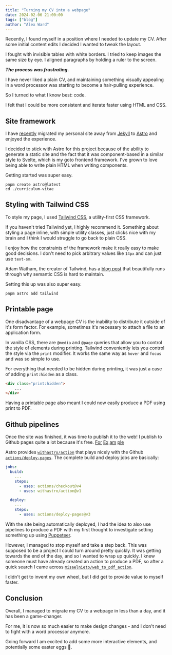 ```yaml
---
title: "Turning my CV into a webpage"
date: 2024-02-06 21:00:00
tags: ["blog"]
author: "Alex Ward"
---
```


Recently, I found myself in a position where I needed to update my CV. After
some initial content edits I decided I wanted to tweak the layout.

I fought with invisible tables with white borders. I tried to keep images the
same size by eye. I aligned paragraphs by holding a ruler to the screen.

***The process was frustrating.***

I have never liked a plain CV, and maintaining something visually appealing in a
word processor was starting to become a hair-pulling experience.

So I turned to what I know best: code.

I felt that I could be more consistent and iterate faster using HTML and CSS.


## Site framework

I have [recently](
https://github.com/alxwrd/alxwrd.github.io/commit/03cac7e09a7c6e866f903bf971e377f248f9fa28)
migrated my personal site away from [Jekyll](https://jekyllrb.com/) to
[Astro](https://astro.build/) and enjoyed the experience.

I decided to stick with Astro for this project because of the ability to
generate a static site and the fact that it was component-based in a similar
style to Svelte, which is my goto frontend framework. I've grown to love being
able to write plain HTML when writing components.

Getting started was super easy.

```shell
pnpm create astro@latest
cd ./curriculum-vitae
```

## Styling with Tailwind CSS

To style my page, I used [Tailwind CSS](https://tailwindcss.com/), a
utility-first CSS framework.

If you haven't tried Tailwind yet, I highly recommend it. Something about
styling a page inline, with simple utility classes, just clicks nice with my
brain and I think I would struggle to go back to plain CSS.

I enjoy how the constraints of the framework make it really easy to make good
decisions. I don't need to pick arbitrary values like `14px` and can just use
`text-sm`.

Adam Watham, the creator of Tailwind, has a [blog
post](https://adamwathan.me/css-utility-classes-and-separation-of-concerns/)
that beautifully runs through why semantic CSS is hard to maintain.

Setting this up was also super easy.

```shell
pnpm astro add tailwind
```


## Printable page

One disadvantage of a webpage CV is the inability to distribute it outside of
it's form factor. For example, sometimes it's necessary to attach a file to an
application form.

In vanilla CSS, there are `@media` and `@page` queries that allow you to control
the style of elements during printing. Tailwind conveniently lets you control
the style via the `print` modifier. It works the same way as `hover` and `focus`
and was so simple to use.

For everything that needed to be hidden during printing, it was just a case of
adding `print:hidden` as a class.

```html
<div class="print:hidden">
    ...
</div>
```

Having a printable page also meant I could now easily produce a PDF using print
to PDF.


## Github pipelines

Once the site was finished, it was time to publish it to the web! I publish to
Github pages quite a lot because it's free.
[For](https://alxwrd.co.uk/school-timer/) [Ex](https://alxwrd.co.uk/bus-stop/)
[am](https://alxwrd.co.uk/mausgrid/) [ple](https://alxwrd.co.uk/hiveman/)

Astro provides [`withastro/action`](https://github.com/withastro/action) that
plays nicely with the Github
[`actions/deploy-pages`](https://github.com/actions/deploy-pages). The complete
build and deploy jobs are basically:

```yaml
jobs:
  build:
    ...
    steps:
      - uses: actions/checkout@v4
      - uses: withastro/action@v1

  deploy:
    ...
    steps:
      - uses: actions/deploy-pages@v3
```

With the site being automatically deployed, I had the idea to also use pipelines
to produce a PDF with my first thought to investigate setting something up using
[Puppeteer](https://pptr.dev/api/puppeteer.page.pdf).

However, I managed to stop myself and take a step back. This was supposed to be
a project I could turn around pretty quickly. It was getting towards the end of
the day, and so I wanted to wrap up quickly. I knew someone must have already
created an action to produce a PDF, so after a quick search I came across
[`misaelnieto/web_to_pdf_action`](https://github.com/misaelnieto/web_to_pdf_action).

I didn't get to invent my own wheel, but I did get to provide value to myself faster.

## Conclusion

Overall, I managed to migrate my CV to a webpage in less than a day, and it has
been a game-changer.

For me, it is now so much easier to make design changes - and I don't need to
fight with a word processor anymore.


Going forward I am excited to add some more interactive elements, and
potentially some easter eggs 🪺.
